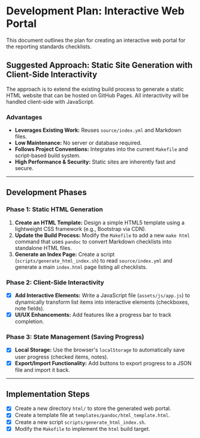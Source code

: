# Development Plan: Interactive Web Portal

This document outlines the plan for creating an interactive web portal for the reporting standards checklists.

## Suggested Approach: Static Site Generation with Client-Side Interactivity

The approach is to extend the existing build process to generate a static HTML website that can be hosted on GitHub Pages. All interactivity will be handled client-side with JavaScript.

### Advantages
*   **Leverages Existing Work:** Reuses `source/index.yml` and Markdown files.
*   **Low Maintenance:** No server or database required.
*   **Follows Project Conventions:** Integrates into the current `Makefile` and script-based build system.
*   **High Performance & Security:** Static sites are inherently fast and secure.

---

## Development Phases

### Phase 1: Static HTML Generation
1.  **Create an HTML Template:** Design a simple HTML5 template using a lightweight CSS framework (e.g., Bootstrap via CDN).
2.  **Update the Build Process:** Modify the `Makefile` to add a new `make html` command that uses `pandoc` to convert Markdown checklists into standalone HTML files.
3.  **Generate an Index Page:** Create a script (`scripts/generate_html_index.sh`) to read `source/index.yml` and generate a main `index.html` page listing all checklists.

### Phase 2: Client-Side Interactivity
- [x] **Add Interactive Elements:** Write a JavaScript file (`assets/js/app.js`) to dynamically transform list items into interactive elements (checkboxes, note fields).
- [x] **UI/UX Enhancements:** Add features like a progress bar to track completion.

### Phase 3: State Management (Saving Progress)
- [x] **Local Storage:** Use the browser's `localStorage` to automatically save user progress (checked items, notes).
- [x] **Export/Import Functionality:** Add buttons to export progress to a JSON file and import it back.

---

## Implementation Steps

- [x] Create a new directory `html/` to store the generated web portal.
- [x] Create a template file at `templates/pandoc/html_template.html`.
- [x] Create a new script `scripts/generate_html_index.sh`.
- [x] Modify the `Makefile` to implement the `html` build target.
